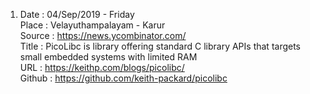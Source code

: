 
1. Date : 04/Sep/2019 - Friday<br/>
Place : Velayuthampalayam - Karur<br/>
Source : https://news.ycombinator.com/<br/>
Title : PicoLibc is library offering standard C library APIs that targets small embedded systems with limited RAM<br/>
URL : https://keithp.com/blogs/picolibc/<br/>
Github : https://github.com/keith-packard/picolibc<br/>
